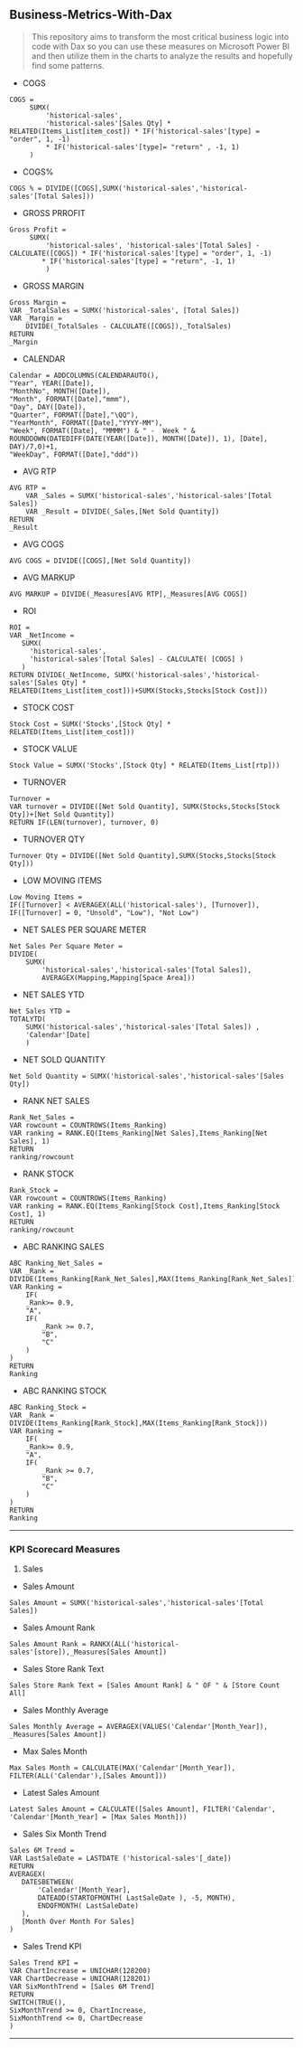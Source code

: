 ## Business-Metrics-With-Dax
> This repository aims to transform the most critical business logic into code with Dax so you can use these measures on Microsoft Power BI and then utilize them in the charts to analyze the results and hopefully find some patterns. 
- COGS
```dax
COGS = 
     SUMX(
         'historical-sales', 
         'historical-sales'[Sales Qty] * RELATED(Items_List[item_cost]) * IF('historical-sales'[type] = "order", 1, -1) 
         * IF('historical-sales'[type]= "return" , -1, 1) 
     )
```
- COGS%
```dax
COGS % = DIVIDE([COGS],SUMX('historical-sales','historical-sales'[Total Sales]))
```
- GROSS PRROFIT
```dax
Gross Profit = 
     SUMX(
         'historical-sales', 'historical-sales'[Total Sales] - CALCULATE([COGS]) * IF('historical-sales'[type] = "order", 1, -1)
        * IF('historical-sales'[type] = "return", -1, 1)
         )
```
- GROSS MARGIN
```dax
Gross Margin = 
VAR _TotalSales = SUMX('historical-sales', [Total Sales])
VAR _Margin =
    DIVIDE(_TotalSales - CALCULATE([COGS]),_TotalSales)
RETURN
_Margin
```
- CALENDAR
```dax
Calendar = ADDCOLUMNS(CALENDARAUTO(),
"Year", YEAR([Date]),
"MonthNo", MONTH([Date]),
"Month", FORMAT([Date],"mmm"),
"Day", DAY([Date]), 
"Quarter", FORMAT([Date],"\QQ"),
"YearMonth", FORMAT([Date],"YYYY-MM"),
"Week", FORMAT([Date], "MMMM") & " -  Week " & ROUNDDOWN(DATEDIFF(DATE(YEAR([Date]), MONTH([Date]), 1), [Date], DAY)/7,0)+1,
"WeekDay", FORMAT([Date],"ddd"))
```
- AVG RTP
```dax
AVG RTP = 
    VAR _Sales = SUMX('historical-sales','historical-sales'[Total Sales])
    VAR _Result = DIVIDE(_Sales,[Net Sold Quantity])
RETURN
_Result 
```
- AVG COGS
```dax
AVG COGS = DIVIDE([COGS],[Net Sold Quantity])
```
- AVG MARKUP
```dax
AVG MARKUP = DIVIDE(_Measures[AVG RTP],_Measures[AVG COGS])
```
- ROI
```dax
ROI = 
VAR _NetIncome = 
   SUMX(
     'historical-sales', 
     'historical-sales'[Total Sales] - CALCULATE( [COGS] ) 
   )
RETURN DIVIDE(_NetIncome, SUMX('historical-sales','historical-sales'[Sales Qty] * RELATED(Items_List[item_cost]))+SUMX(Stocks,Stocks[Stock Cost]))
```
- STOCK COST
```dax
Stock Cost = SUMX('Stocks',[Stock Qty] * RELATED(Items_List[item_cost]))
```
- STOCK VALUE
```dax
Stock Value = SUMX('Stocks',[Stock Qty] * RELATED(Items_List[rtp]))
```
- TURNOVER
```dax
Turnover = 
VAR turnover = DIVIDE([Net Sold Quantity], SUMX(Stocks,Stocks[Stock Qty])+[Net Sold Quantity])
RETURN IF(LEN(turnover), turnover, 0)
```
- TURNOVER QTY
```dax
Turnover Qty = DIVIDE([Net Sold Quantity],SUMX(Stocks,Stocks[Stock Qty]))
```
- LOW MOVING ITEMS
```dax
Low Moving Items = 
IF([Turnover] < AVERAGEX(ALL('historical-sales'), [Turnover]), IF([Turnover] = 0, "Unsold", "Low"), "Not Low")
```
- NET SALES PER SQUARE METER
```dax
Net Sales Per Square Meter = 
DIVIDE(
    SUMX(
        'historical-sales','historical-sales'[Total Sales]),
        AVERAGEX(Mapping,Mapping[Space Area]))
```
- NET SALES YTD
```dax
Net Sales YTD = 
TOTALYTD(
    SUMX('historical-sales','historical-sales'[Total Sales]) ,
    'Calendar'[Date] 
    )
```
- NET SOLD QUANTITY
```dax
Net Sold Quantity = SUMX('historical-sales','historical-sales'[Sales Qty])
```
- RANK NET SALES
```dax
Rank_Net_Sales = 
VAR rowcount = COUNTROWS(Items_Ranking)
VAR ranking = RANK.EQ(Items_Ranking[Net Sales],Items_Ranking[Net Sales], 1)
RETURN 
ranking/rowcount
```
- RANK STOCK
```dax
Rank_Stock = 
VAR rowcount = COUNTROWS(Items_Ranking)
VAR ranking = RANK.EQ(Items_Ranking[Stock Cost],Items_Ranking[Stock Cost], 1)
RETURN 
ranking/rowcount
```
- ABC RANKING SALES
```dax
ABC Ranking_Net_Sales = 
VAR _Rank = 
DIVIDE(Items_Ranking[Rank_Net_Sales],MAX(Items_Ranking[Rank_Net_Sales]))
VAR Ranking = 
    IF(
    _Rank>= 0.9,
    "A",
    IF(
        _Rank >= 0.7,
        "B", 
        "C"
    )
)
RETURN
Ranking
```
- ABC RANKING STOCK
```dax
ABC Ranking_Stock = 
VAR _Rank = 
DIVIDE(Items_Ranking[Rank_Stock],MAX(Items_Ranking[Rank_Stock]))
VAR Ranking = 
    IF(
    _Rank>= 0.9,
    "A",
    IF(
        _Rank >= 0.7,
        "B", 
        "C"
    )
)
RETURN
Ranking
```
---
### KPI Scorecard Measures

1. Sales

- Sales Amount
 ```dax
 Sales Amount = SUMX('historical-sales','historical-sales'[Total Sales])
 ```
 - Sales Amount Rank
 ```dax
 Sales Amount Rank = RANKX(ALL('historical-sales'[store]),_Measures[Sales Amount])
 ```
 - Sales Store Rank Text
 ```dax
 Sales Store Rank Text = [Sales Amount Rank] & " OF " & [Store Count All]
 ```
 - Sales Monthly Average
 ```dax
 Sales Monthly Average = AVERAGEX(VALUES('Calendar'[Month_Year]), _Measures[Sales Amount])
 ```
 - Max Sales Month
 ```dax
 Max Sales Month = CALCULATE(MAX('Calendar'[Month_Year]), FILTER(ALL('Calendar'),[Sales Amount]))
 ```
 - Latest Sales Amount
 ```dax
 Latest Sales Amount = CALCULATE([Sales Amount], FILTER('Calendar', 'Calendar'[Month_Year] = [Max Sales Month]))
 ```
 - Sales Six Month Trend
 ```dax
 Sales 6M Trend = 
 VAR LastSaleDate = LASTDATE ('historical-sales'[_date])
 RETURN
 AVERAGEX( 
    DATESBETWEEN( 
        'Calendar'[Month_Year],
        DATEADD(STARTOFMONTH( LastSaleDate ), -5, MONTH),
        ENDOFMONTH( LastSaleDate)
    ),
    [Month Over Month For Sales]
)
```
- Sales Trend KPI
```dax
Sales Trend KPI = 
VAR ChartIncrease = UNICHAR(128200)
VAR ChartDecrease = UNICHAR(128201)
VAR SixMonthTrend = [Sales 6M Trend]
RETURN
SWITCH(TRUE(),
SixMonthTrend >= 0, ChartIncrease,
SixMonthTrend <= 0, ChartDecrease
)
```
---

